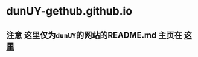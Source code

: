 # dunUY-gethub.github.io
## 注意 这里仅为`dunUY`的网站的README.md 主页在 [这里](https://dunuy-gethub.github.io/index.html)
